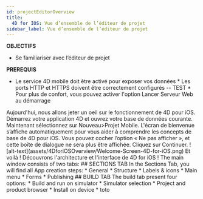 ```yaml
---
id: projectEditorOverview
title:
  4D for IOS: Vue d’ensemble de l’éditeur de projet
sidebar_label: Vue d’ensemble de l’éditeur de projet
---
```



<div class = "objectives">
<b>OBJECTIFS</b>

* Se familiariser avec l’éditeur de projet
</div>

<div class = "prerequisites">
<b>PREREQUIS</b>

* Le service 4D mobile doit être activé pour exposer vos données * Les ports HTTP et HTTPS doivent être correctement configurés -- TEST * Pour plus de confort, vous pouvez activer l'option Lancer Serveur Web au démarrage </div> <div class = "pageStyle"> Aujourd'hui, nous allons jeter un oeil sur le fonctionnement de 4D pour iOS. Démarrez votre application 4D et ouvrez votre base de données courante. Maintenant sélectionnez sur Nouveau>Projet Mobile. L'écran de bienvenue s’affiche automatiquement pour vous aider à comprendre les concepts de base de 4D pour iOS. Vous pouvez cocher l’option « Ne pas afficher », et cette boîte de dialogue ne sera plus être affichée. Cliquez sur Continuer. !\[alt-text\](assets/4DforiOSOverview/Welcome-Screen-4D-for-iOS.png) Et voilà ! Découvrons l'architecture et l'interface de 4D for iOS ! The main window consists of two tabs: ## SECTIONS TAB In the Sections Tab, you will find all App creation steps: * General * Structure * Labels & icons * Main menu * Forms * Publishing ## BUILD TAB The build tab present four options: * Build and run on simulator * Simulator selection * Project and product browser * Install on device * toto </div>